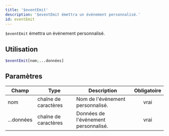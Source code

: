 ```yaml
---
title: '$eventEmit'
description: '$eventEmit émettra un événement personnalisé.'
id: eventEmit
---
```


`$eventEmit` émettra un événement personnalisé.

## Utilisation

```php
$eventEmit[nom;...données]
```

## Paramètres

| Champ      | Type                 | Description                          | Obligatoire |
| ---------- | -------------------- | ------------------------------------ |:-----------:|
| nom        | chaîne de caractères | Nom de l'événement personnalisé.     |    vrai     |
| ...données | chaîne de caractères | Données de l'événement personnalisé. |    vrai     |